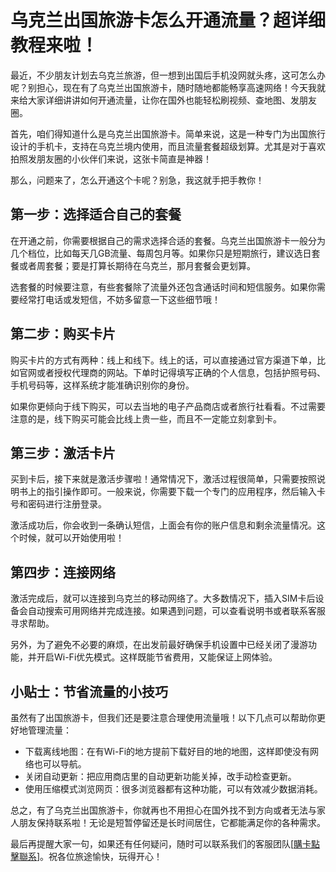 # 乌克兰出国旅游卡怎么开通流量？超详细教程来啦！

最近，不少朋友计划去乌克兰旅游，但一想到出国后手机没网就头疼，这可怎么办呢？别担心，现在有了乌克兰出国旅游卡，随时随地都能畅享高速网络！今天我就来给大家详细讲讲如何开通流量，让你在国外也能轻松刷视频、查地图、发朋友圈。

首先，咱们得知道什么是乌克兰出国旅游卡。简单来说，这是一种专门为出国旅行设计的手机卡，支持在乌克兰境内使用，而且流量套餐超级划算。尤其是对于喜欢拍照发朋友圈的小伙伴们来说，这张卡简直是神器！

那么，问题来了，怎么开通这个卡呢？别急，我这就手把手教你！

## 第一步：选择适合自己的套餐

在开通之前，你需要根据自己的需求选择合适的套餐。乌克兰出国旅游卡一般分为几个档位，比如每天几GB流量、每周包月等。如果你只是短期旅行，建议选日套餐或者周套餐；要是打算长期待在乌克兰，那月套餐会更划算。

选套餐的时候要注意，有些套餐除了流量外还包含通话时间和短信服务。如果你需要经常打电话或发短信，不妨多留意一下这些细节哦！

## 第二步：购买卡片

购买卡片的方式有两种：线上和线下。线上的话，可以直接通过官方渠道下单，比如官网或者授权代理商的网站。下单时记得填写正确的个人信息，包括护照号码、手机号码等，这样系统才能准确识别你的身份。

如果你更倾向于线下购买，可以去当地的电子产品商店或者旅行社看看。不过需要注意的是，线下购买可能会比线上贵一些，而且不一定能立刻拿到卡。

## 第三步：激活卡片

买到卡后，接下来就是激活步骤啦！通常情况下，激活过程很简单，只需要按照说明书上的指引操作即可。一般来说，你需要下载一个专门的应用程序，然后输入卡号和密码进行注册登录。

激活成功后，你会收到一条确认短信，上面会有你的账户信息和剩余流量情况。这个时候，就可以开始使用啦！

## 第四步：连接网络

激活完成后，就可以连接到乌克兰的移动网络了。大多数情况下，插入SIM卡后设备会自动搜索可用网络并完成连接。如果遇到问题，可以查看说明书或者联系客服寻求帮助。

另外，为了避免不必要的麻烦，在出发前最好确保手机设置中已经关闭了漫游功能，并开启Wi-Fi优先模式。这样既能节省费用，又能保证上网体验。

## 小贴士：节省流量的小技巧

虽然有了出国旅游卡，但我们还是要注意合理使用流量哦！以下几点可以帮助你更好地管理流量：

- 下载离线地图：在有Wi-Fi的地方提前下载好目的地的地图，这样即使没有网络也可以导航。
- 关闭自动更新：把应用商店里的自动更新功能关掉，改手动检查更新。
- 使用压缩模式浏览网页：很多浏览器都有这种功能，可以有效减少数据消耗。

总之，有了乌克兰出国旅游卡，你就再也不用担心在国外找不到方向或者无法与家人朋友保持联系啦！无论是短暂停留还是长时间居住，它都能满足你的各种需求。

最后再提醒大家一句，如果还有任何疑问，随时可以联系我们的客服团队[[購卡點擊聯系](https://t.me/s/esim1088)]。祝各位旅途愉快，玩得开心！